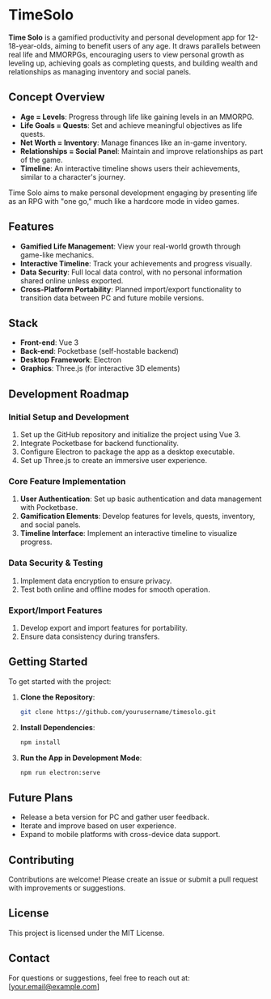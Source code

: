 # TimeSolo

**Time Solo** is a gamified productivity and personal development app for 12-18-year-olds, aiming to benefit users of any age. It draws parallels between real life and MMORPGs, encouraging users to view personal growth as leveling up, achieving goals as completing quests, and building wealth and relationships as managing inventory and social panels.

## Concept Overview
- **Age = Levels**: Progress through life like gaining levels in an MMORPG.
- **Life Goals = Quests**: Set and achieve meaningful objectives as life quests.
- **Net Worth = Inventory**: Manage finances like an in-game inventory.
- **Relationships = Social Panel**: Maintain and improve relationships as part of the game.
- **Timeline**: An interactive timeline shows users their achievements, similar to a character's journey.

Time Solo aims to make personal development engaging by presenting life as an RPG with "one go," much like a hardcore mode in video games.

## Features
- **Gamified Life Management**: View your real-world growth through game-like mechanics.
- **Interactive Timeline**: Track your achievements and progress visually.
- **Data Security**: Full local data control, with no personal information shared online unless exported.
- **Cross-Platform Portability**: Planned import/export functionality to transition data between PC and future mobile versions.

## Stack
- **Front-end**: Vue 3
- **Back-end**: Pocketbase (self-hostable backend)
- **Desktop Framework**: Electron
- **Graphics**: Three.js (for interactive 3D elements)

## Development Roadmap
### Initial Setup and Development
1. Set up the GitHub repository and initialize the project using Vue 3.
2. Integrate Pocketbase for backend functionality.
3. Configure Electron to package the app as a desktop executable.
4. Set up Three.js to create an immersive user experience.

### Core Feature Implementation
1. **User Authentication**: Set up basic authentication and data management with Pocketbase.
2. **Gamification Elements**: Develop features for levels, quests, inventory, and social panels.
3. **Timeline Interface**: Implement an interactive timeline to visualize progress.

### Data Security & Testing
1. Implement data encryption to ensure privacy.
2. Test both online and offline modes for smooth operation.

### Export/Import Features
1. Develop export and import features for portability.
2. Ensure data consistency during transfers.

## Getting Started
To get started with the project:
1. **Clone the Repository**:
   ```bash
   git clone https://github.com/yourusername/timesolo.git
   ```
2. **Install Dependencies**:
   ```bash
   npm install
   ```
3. **Run the App in Development Mode**:
   ```bash
   npm run electron:serve
   ```

## Future Plans
- Release a beta version for PC and gather user feedback.
- Iterate and improve based on user experience.
- Expand to mobile platforms with cross-device data support.

## Contributing
Contributions are welcome! Please create an issue or submit a pull request with improvements or suggestions.

## License
This project is licensed under the MIT License.

## Contact
For questions or suggestions, feel free to reach out at: [your.email@example.com]
